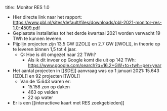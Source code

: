 title:: Monitor RES 1.0

- Hier directe link naar het rapport: https://www.pbl.nl/sites/default/files/downloads/pbl-2021-monitor-res-1.0-4509.pdf
- Geplaatste installaties tot het derde kwartaal 2021 worden verwacht 19 TWh te kunnen leveren.
- Pijplijn projecten zijn 13,5 GW [[ZOL]] en 2.7 GW [[WOL]], in theorie op te leveren binnen 1,5 tot 4 jaar.
	- Q: Hoe is dit omgezet naar 22 TWh?
		- Als ik dit invoer op Google komt die uit op 142 TWh: https://www.google.com/search?q=16.2+GW+to+twh+per+year
- Het aantal projecten in [[SDE]] aanvraag was op 1 januari 2021: 15.643 [[ZOL]] en 92 projecten [[WOL]]
	- Van de 15.643 waren er:
		- 15.158 zon op daken
		- 463 op velden
		- 22 op water
- Er is een [[interactieve kaart met RES zoekgebieden]]